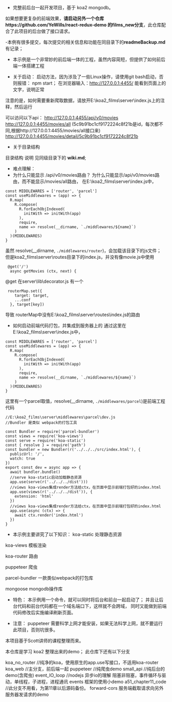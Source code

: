 - 完整前后台一起开发项目，基于 koa2 mongodb。

如果想要更复杂的前端效果，**请启动另外一个仓库https://github.com/YeWills/react-redux-demo 的films_new分支**，此仓库配合了此项目的后台做了接口请求。

-本例有很多提交，每次提交的相关信息和功能在同目录下的**readmeBackup.md**有记录；

- 本示例是一个非常妙的前后端一体的工程，虽然内容简短，但提供了如何前后端一体搭建工程

- 关于启动：
启动方法，因为涉及了一些Linux操作，请使用git bash启动，否则报错：
npm start；
在浏览器输入：http://127.0.0.1:4455/
能看到页面上的文字，说明正常

注意的是，如何需要重新爬取数据，请放开E:\koa2_films\server\index.js上的注释，然后运行

可以访问以下api：
http://127.0.0.1:4455/api/v0/movies
http://127.0.0.1:4455/movies/all
(5c9b91bc1cf9172224c8f21b是id，每次都不同,根据http://127.0.0.1:4455/movies/all接口来)
http://127.0.0.1:4455/movies/detail/5c9b91bc1cf9172224c8f21b 

- 关于目录结构

 目录结构 说明 见同级目录下的 **wiki.md**;


- 难点理解：
- 为什么只能显示 /api/v0/movies路由？
为什么只能显示/api/v0/movies路由，而不能显示/movies/all路由，
在E:\koa2_films\server\index.js中，
```
const MIDDLEWARES = ['router', 'parcel']
const useMiddlewares = (app) => {
  R.map(
    R.compose(
      R.forEachObjIndexed(
        initWith => initWith(app)
      ),
      require,
      name => resolve(__dirname, `./middlewares/${name}`)
    )
  )(MIDDLEWARES)
}
```
虽然 resolve(__dirname, `./middlewares/router`)，会加载该目录下的js文件；
但是koa2_films\server\routes目录下的index.js，并没有像movie.js中使用
```
 @get('/')
  async getMovies (ctx, next) {
```
@get 在server\lib\decorator.js 有一个
```
 routerMap.set({
    target: target,
    ...conf
  }, target[key])
```
导致 routerMap中没有E:\koa2_films\server\routes\index.js的路由

- 如何启动前端代码打包，并集成到服务器上的
通过这里在E:\koa2_films\server\index.js中，
```
const MIDDLEWARES = ['router', 'parcel']
const useMiddlewares = (app) => {
  R.map(
    R.compose(
      R.forEachObjIndexed(
        initWith => initWith(app)
      ),
      require,
      name => resolve(__dirname, `./middlewares/${name}`)
    )
  )(MIDDLEWARES)
}
```
这里有一个parcel取值，resolve(__dirname, `./middlewares/parcel`)是前端工程代码
```
//E:\koa2_films\server\middlewares\parcel\dev.js
//Bundler 是类似 webpack的打包工具

const Bundler = require('parcel-bundler')
const views = require('koa-views')
const serve = require('koa-static')
const { resolve } = require('path')
const bundler = new Bundler(r('../../../src/index.html'), {
  publicUrl: '/',
  watch: true
})
export const dev = async app => {
  await bundler.bundle()
  //serve koa-static启动加载静态资源
  app.use(serve(r('../../../dist')))
  //views koa-views集成render方法给ctx，在页面中显示前端打包好的index.html
  app.use(views(r('../../../dist')), {
    extension: 'html'
  })
  //views koa-views集成render方法给ctx，在页面中显示前端打包好的index.html
  app.use(async (ctx) => {
    await ctx.render('index.html')
  })
}
```

- 本示例主要讲究了以下知识：
koa-static 处理静态资源

koa-views  模板渲染

koa-router  路由

puppeteer 爬虫

parcel-bundler 一款类似webpack的打包库

mongoose mongodb操作库

- 特色：
本示例用一个命令，就可以同时将后台和前台一起启动了；
并且让后台代码和前台代码都在一个域名端口下，这样就不会跨域，
同时又能做到前端代码修改后实施编译刷新页面。


- 注意：
puppeteer 需要科学上网才能安装，如果无法科学上网，就不要运行此项目，否则坑很多。

本项目基于Scott讲师的课程整理而来。


本仓库是学习 koa2 整理出来的demo；
此仓库下还有以下分支


koa_no_router //纯净的koa，使用原生的app.use写接口，不适用koa-router
koa_web   //主分支，前后端一起
puppeteer //纯爬虫demo
small_api //纯后台的demo(含爬虫)
event_IO_loop //nodejs 异步io的理解 阻塞非阻塞，事件循环与驱动，单线程，子进程，进程通讯 events 框架的使用小demo
a51_chapter11_code //此分支不用看，为第11章以后源码备份。
forward-cors 服务端截取请求向另外服务器发请求的demo